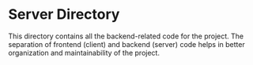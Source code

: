 # Server Directory

This directory contains all the backend-related code for the project. The separation of frontend (client) and backend (server) code helps in better organization and maintainability of the project.